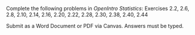 <!--
.. title: Reading Assignment 2
-->

Complete the following problems in *OpenIntro Statistics*: Exercises 2.2, 2.6, 2.8, 2.10, 2.14, 2.16, 2.20, 2.22, 2.28, 2.30, 2.38, 2.40, 2.44

Submit as a Word Document or PDF via Canvas. Answers must be typed.

